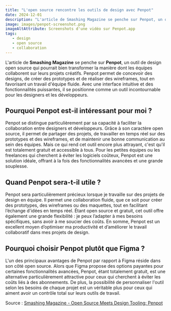 ```yaml
---
title: "L'open source rencontre les outils de design avec Penpot"
date: 2024-12-01
description: "L'article de Smashing Magazine se penche sur Penpot, un outil de design open source qui pourrait bien transformer la manière dont les équipes collaborent sur leurs projets créatifs."
image: images/penpot-screenshot.png
imageAltAttribute: Screenshots d'une vidéo sur Penpot.app
tags:
   - design
   - open source
   - collaboration
---
```


L'article de **Smashing Magazine** se penche sur **Penpot**, un outil de design open source qui pourrait bien transformer la manière dont les équipes collaborent sur leurs projets créatifs. Penpot permet de concevoir des designs, de créer des prototypes et de réaliser des wireframes, tout en favorisant un travail d'équipe fluide. Avec une interface intuitive et des fonctionnalités puissantes, il se positionne comme un outil incontournable pour les designers et les développeurs.

## **Pourquoi Penpot est-il intéressant pour moi ?**

Penpot se distingue particulièrement par sa capacité à faciliter la collaboration entre designers et développeurs. Grâce à son caractère open source, il permet de partager des projets, de travailler en temps réel sur des prototypes et des wireframes, et de maintenir une bonne communication au sein des équipes. Mais ce qui rend cet outil encore plus attrayant, c'est qu'il est totalement gratuit et accessible à tous. Pour les petites équipes ou les freelances qui cherchent à éviter les logiciels coûteux, Penpot est une solution idéale, offrant à la fois des fonctionnalités avancées et une grande souplesse.

## **Quand Penpot sera-t-il utile ?**

Penpot sera particulièrement précieux lorsque je travaille sur des projets de design en équipe. Il permet une collaboration fluide, que ce soit pour créer des prototypes, des wireframes ou des maquettes, tout en facilitant l’échange d'idées en temps réel. Étant open source et gratuit, cet outil offre également une grande flexibilité : je peux l’adapter à mes besoins spécifiques, sans avoir à me soucier des coûts. En somme, Penpot est un excellent moyen d’optimiser ma productivité et d’améliorer le travail collaboratif dans mes projets de design.

## **Pourquoi choisir Penpot plutôt que Figma ?**

L'un des principaux avantages de Penpot par rapport à Figma réside dans son côté open source. Alors que Figma propose des options payantes pour certaines fonctionnalités avancées, Penpot, étant totalement gratuit, est une alternative particulièrement attractive pour ceux qui cherchent à éviter les coûts liés à des abonnements. De plus, la possibilité de personnaliser l'outil selon les besoins de chaque projet est un véritable plus pour ceux qui aiment avoir un contrôle total sur leurs outils de travail.

Source : [Smashing Magazine - Open Source Meets Design Tooling: Penpot](https://www.smashingmagazine.com/2024/11/open-source-meets-design-tooling-penpot/)
